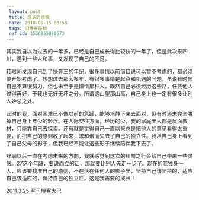 ```yaml
---
 layout: post
 title: 成长的烦恼
 date: 2018-09-15 03:58
 tags: 旧博客存档
 ref_id: 1536955080573
---
```

其实我自以为过去的一年多，已经是自己成长得比较快的一年了，但是此次来四川，遇到一些人和事，又发现了自己的不足。

转眼间发现自己到了快奔三的年纪，很多事情以前借口说可以暂不考虑的，都必须要开始考虑了。想想过去那么多年，有很多事情是起点和机遇的问题。虽说有时候自己不算很努力，但也未至于是懒惰那种人，既然自己必须经历这些路，任凭他人过得再好，于我也无好无坏之分。所谓这山望那山高，自己身上也一定有很多让别人妒忌之处。

此时的我，面对困难已不像以前的急躁，能够冷静下来去面对，但有时还未完全脱掉自己身上年少的轻浮。在人际交往方面，经历的少，我的家庭里大都是反面教材，只能靠自己去探索。还有就是觉得自己一直以来总是把他人的意见看得太重要，而把自己的原则收了起来，求和谐而失去了自己的独立性。我从自己身上看到了自己父母的影子，但我已经不能让这些影子继续陪伴我下去了。

辞职以后一直在考虑未来的方向，我就感觉到这次的川蜀之行会给自己带来一些灵感。27这个年龄，要说而立的话，那就要比别人先走一步了。现在的我独身一人，应该要找准自己的原则，不在活在任何人的影子里，坚持自己该坚持的，适应自己该适应的，保持自己的独立性。这是我需要的成长！

[2011.3.25 写于博客大巴](http://terryoy.blogbus.com/logs/111083175.html)

